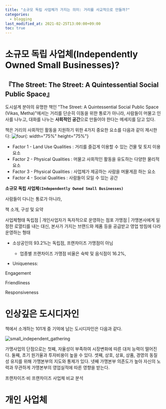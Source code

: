 ```yaml
---
title: "소규모 독립 사업체가 가지는 의미: 거리를 사교적으로 만들까?"
categories: 
  - blogging
last_modified_at: 2021-02-25T13:00:00+09:00
toc: true
---
```


# 소규모 독립 사업체(Independently Owned Small Businesses)?
## 『The Street: The Street: A Quintessential Social Public Space』
도시설계 분야의 유명한 책인 "The Street: A Quintessential Social Public Space (Vikas, Metha)"에서는 거리를 단순히 이동을 위한 통로가 아니라, 사람들이 머물고 인사를 나누고, 대화를 나누는 **사회적인 공간**으로 만들어야 한다는 메세지를 담고 있다.

책은 거리의 사회적인 활동을 지원하기 위한 4가지 중요한 요소를 다음과 같이 제시한다:
![four](https://user-images.githubusercontent.com/72984476/109777982-a2283b80-7c47-11eb-87bd-e0e1a310931f.PNG){: width="75%" height="75%"}  
- Factor 1 - Land Use Qualities : 거리를 즐겁게 이용할 수 있는 건물 및 토지 이용 요소
- Factor 2 - Physical Qualities : 머물고 사회적인 활동을 유도하는 다양한 물리적 요소
- Factor 3 - Physical Qualities : 사업체가 제공하는 사람을 머물게끔 하는 요소
- Factor 4 - Social Qualities : 사람들이 모일 수 있는 공간


**소규모 독립 사업체`(Independently Owned Small Businesses)`**



사람들이 다니는 통로가 아니라, 

책 소개, 구성 및 요약

사업체형태
독립점 | 개인사업자가 독자적으로 운영하는 점포
가맹점 | 가맹본사에게 일정한 로열티를 내는 대신, 본사가 가지는 브랜드와 제품 등을 공급받고 영업 방침에 다라 운영하는 형태


- 소상공인의 93.2%는 독립점, 프랜차이즈 가맹점이 아님
  - 업종별 프랜차이즈 가맹점 비율은 숙박 및 음식점이 16.2%, 


- Uniqueness: 

Engagement

Friendliness

Responsiveness





# 인상깊은 도시디자인
책에서 소개하는 101개 중 기억에 남는 도시디자인은 다음과 같다.

![small_independent_gathering](https://user-images.githubusercontent.com/72984476/109102295-e1e4b400-776b-11eb-91b3-6bb0f535b1a5.png)

가맹사업의 단점으로는 첫째, 자율성이 부족하여 시장변화에 따른 대처 능력이 떨어진다.
둘째, 초기 원가율과 투자비용이 높을 수 있다. 셋째, 상호, 상표, 상품, 경영의 동질성
유지를 위해 가맹본부의 지도와 통제가 있다. 넷째 가맹본부 의존도가 높아 자신의 노력과
무관하게 가맹본부의 영업실적에 따른 영향을 받는다.

프랜차이즈⋅비 프랜차이즈 사업체 비교 분석

# 개인 사업체

